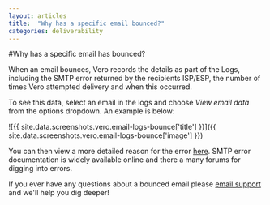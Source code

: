 ```yaml
---
layout: articles
title:  "Why has a specific email bounced?"
categories: deliverability
---
```


#Why has a specific email has bounced?

When an email bounces, Vero records the details as part of the Logs, including the SMTP error returned by the recipients ISP/ESP, the number of times Vero attempted delivery and when this occurred.

To see this data, select an email in the logs and choose *View email data* from the options dropdown. An example is below:

![{{ site.data.screenshots.vero.email-logs-bounce['title'] }}]({{ site.data.screenshots.vero.email-logs-bounce['image'] }})

You can then view a more detailed reason for the error [here](http://www.serversmtp.com/en/smtp-error). SMTP error documentation is widely available online and there a many forums for digging into errors.

If you ever have any questions about a bounced email please [email support](mailto:support@getvero.com) and we'll help you dig deeper!